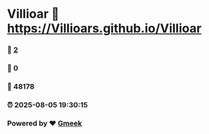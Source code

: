 # Villioar :link: https://Villioars.github.io/Villioar 
### :page_facing_up: [2](https://Villioars.github.io/Villioar/tag.html) 
### :speech_balloon: 0 
### :hibiscus: 48178 
### :alarm_clock: 2025-08-05 19:30:15 
### Powered by :heart: [Gmeek](https://github.com/Meekdai/Gmeek)
